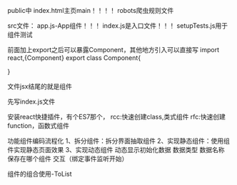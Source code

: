 public中
    index.html主页main！！！！
    robots爬虫规则文件

src文件：
    app.js-App组件！！！
    index.js是入口文件！！！
    setupTests.js用于组件测试


前面加上export之后可以暴露Component，其他地方引入可以直接写 import react,{Component}
export class Component{

}


文件jsx结尾的就是组件

先写index.js文件

安装react快捷插件，有个ES7那个，
rcc:快速创建class,类式组件
rfc:快速创建function，函数式组件

功能组件编码流程化
1、拆分组件：拆分界面抽取组件
2、实现静态组件：使用组件实现静态页面效果
3、实现动态组件
    动态显示初始化数据
        数据类型
        数据名称
        保存在哪个组件
    交互（绑定事件监听开始）


组件的组合使用-ToList